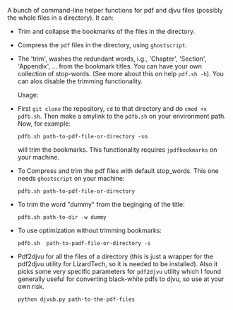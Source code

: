 
A bunch of command-line helper functions for pdf and djvu files (possibly the whole files in a directory). It can:

+ Trim and collapse the bookmarks of the files in the directory. 

+ Compress the `pdf` files in the directory, using `ghostscript`.

+  The 'trim', washes the redundant words, i.g., 'Chapter', 'Section', 'Appendix', ... from the bookmark titles. You can have your own collection of stop-words. (See more about this on help `pdf.sh -h`). You can alos disable the trimming functionality.

   Usage: 
   
* First `git clone` the repository, `cd` to that directory and do `cmod +x pdfb.sh`. Then make a smylink to the `pdfb.sh` on your environment path.
Now, for example: 


   `pdfb.sh path-to-pdf-file-or-directory -so`
   
   will trim the bookmarks. This functionality requires `jpdfbookmarks` on your machine.

* To Compress and trim the pdf files with default stop_words. This one needs `ghostscript` on your machine:

    `pdfb.sh path-to-pdf-file-or-directory  `

* To trim the word "dummy" from the beginging of the title:

    `pdfb.sh path-to-dir -w dummy`

* To use optimization without trimming bookmarks:
 
    `pdfb.sh  path-to-padf-file-or-directory -s`

+ Pdf2djvu for all the files of a directory (this is just a wrapper for the pdf2djvu utility for LizardTech, so it is needed to be installed). Also it picks some very specific parameters for `pdf2djvu` utility which I found generally useful for converting black-white pdfs to djvu, so use at your own risk.

    `python djvub.py path-to-the-pdf-files`


